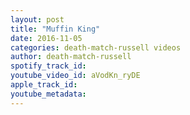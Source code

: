```yaml
---
layout: post
title: "Muffin King"
date: 2016-11-05
categories: death-match-russell videos
author: death-match-russell
spotify_track_id: 
youtube_video_id: aVodKn_ryDE
apple_track_id: 
youtube_metadata: 
---
```


